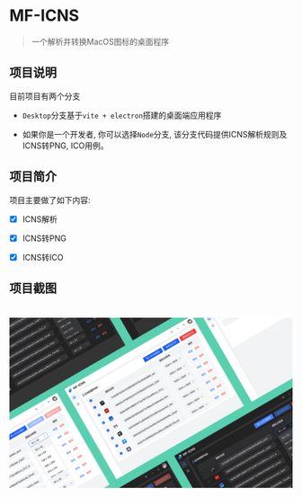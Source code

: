 # MF-ICNS

> 一个解析并转换MacOS图标的桌面程序



## 项目说明

目前项目有两个分支

- `Desktop`分支基于`vite + electron`搭建的桌面端应用程序

- 如果你是一个开发者, 你可以选择`Node`分支, 该分支代码提供ICNS解析规则及ICNS转PNG, ICO用例。

## 项目简介

项目主要做了如下内容:

- [x]  ICNS解析

- [x]  ICNS转PNG

- [x]  ICNS转ICO



## 项目截图

<h1 align="center">
  <img src="https://raw.githubusercontent.com/fengtianxi001/MF-ICNS/desktop/screenshot/cover.png" title="Smiley Sans">
</h1>
